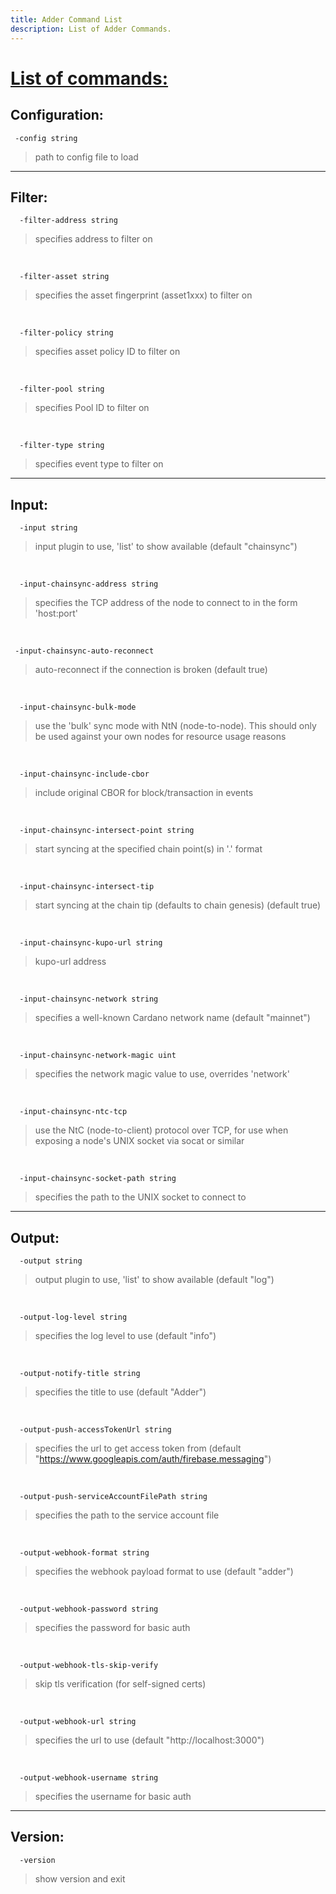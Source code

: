 ```yaml
---
title: Adder Command List
description: List of Adder Commands.
---
```


# <ins>List of commands:</ins>

## Configuration:


```
 -config string
```
 
> path to config file to load

***

## Filter:

```
  -filter-address string
```
  
> specifies address to filter on
<br />


```
  -filter-asset string
```
  
> specifies the asset fingerprint (asset1xxx) to filter on
<br />

```
  -filter-policy string
```
  
> specifies asset policy ID to filter on
<br />

```
  -filter-pool string
```
  
> specifies Pool ID to filter on
<br />

```
  -filter-type string
```
  
> specifies event type to filter on
        
***

## Input:

```
  -input string
```
  
> input plugin to use, 'list' to show available (default "chainsync")
<br />

```
  -input-chainsync-address string
```
  
> specifies the TCP address of the node to connect to in the form 'host:port'
<br />

 ```
  -input-chainsync-auto-reconnect
```
  
> auto-reconnect if the connection is broken (default true)
<br />

```
  -input-chainsync-bulk-mode
```
  
> use the 'bulk' sync mode with NtN (node-to-node). This should only be used against your own nodes for resource usage reasons
<br />

```
  -input-chainsync-include-cbor
```
  
> include original CBOR for block/transaction in events
<br />

```
  -input-chainsync-intersect-point string
```
  
> start syncing at the specified chain point(s) in '<slot>.<hash>' format
<br />

```
  -input-chainsync-intersect-tip
```
  
> start syncing at the chain tip (defaults to chain genesis) (default true)
<br />

```
  -input-chainsync-kupo-url string
```
  
> kupo-url address
<br />

```
  -input-chainsync-network string
```
  
> specifies a well-known Cardano network name (default "mainnet")
<br />

```
  -input-chainsync-network-magic uint
```
  
> specifies the network magic value to use, overrides 'network'
<br />

```
  -input-chainsync-ntc-tcp
```
  
> use the NtC (node-to-client) protocol over TCP, for use when exposing a node's UNIX socket via socat or similar
<br />

```
  -input-chainsync-socket-path string
```
  
> specifies the path to the UNIX socket to connect to

***

## Output:

```
  -output string
```
  
> output plugin to use, 'list' to show available (default "log")
<br />

```
  -output-log-level string
```
  
> specifies the log level to use (default "info")
<br />

```
  -output-notify-title string
```
  
> specifies the title to use (default "Adder")
<br />

```
  -output-push-accessTokenUrl string
```
  
> specifies the url to get access token from (default "https://www.googleapis.com/auth/firebase.messaging")
<br />

```
  -output-push-serviceAccountFilePath string
```
  
> specifies the path to the service account file
<br />

```
  -output-webhook-format string
```
  
> specifies the webhook payload format to use (default "adder")
<br />

```
  -output-webhook-password string
```
  
> specifies the password for basic auth
<br />

```
  -output-webhook-tls-skip-verify
```
  
> skip tls verification (for self-signed certs)
<br />

```
  -output-webhook-url string
```
  
> specifies the url to use (default "http://localhost:3000")
<br />

```
  -output-webhook-username string
```
  
> specifies the username for basic auth

***

## Version:

```
  -version
```
  
> show version and exit

